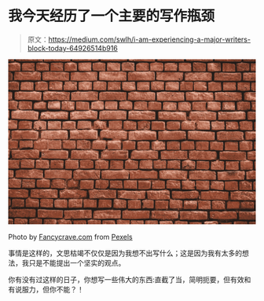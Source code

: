 # 我今天经历了一个主要的写作瓶颈

> 原文：<https://medium.com/swlh/i-am-experiencing-a-major-writers-block-today-64926514b916>

![](img/f3a0d821aed145075b69c50acfefa834.png)

Photo by [Fancycrave.com](https://www.pexels.com/@fancycrave?utm_content=attributionCopyText&utm_medium=referral&utm_source=pexels) from [Pexels](https://www.pexels.com/photo/photography-of-brickwall-761142/?utm_content=attributionCopyText&utm_medium=referral&utm_source=pexels)

事情是这样的，文思枯竭不仅仅是因为我想不出写什么；这是因为我有太多的想法，我只是不能提出一个坚实的观点。

你有没有过这样的日子，你想写一些伟大的东西:直截了当，简明扼要，但有效和有说服力，但你不能？！